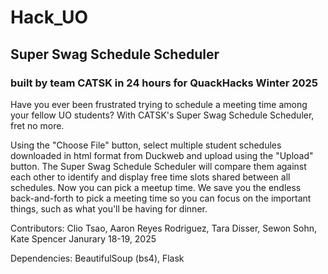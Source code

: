 # Hack_UO

## Super Swag Schedule Scheduler
### built by team CATSK in 24 hours for QuackHacks Winter 2025

Have you ever been frustrated trying to schedule a meeting time among your fellow UO students? With CATSK's Super Swag Schedule Scheduler, fret no more.

Using the "Choose File" button, select multiple student schedules downloaded in html format from Duckweb and upload using the "Upload" button.  The Super Swag Schedule Scheduler will compare them against each other to identify and display free time slots shared between all schedules. Now you can pick a meetup time. We save you the endless back-and-forth to pick a meeting time so you can focus on the important things, such as what you'll be having for dinner.

Contributors:
Clio Tsao, Aaron Reyes Rodriguez, Tara Disser, Sewon Sohn, Kate Spencer
Janurary 18-19, 2025

Dependencies: BeautifulSoup (bs4), Flask
